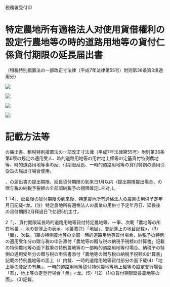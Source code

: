 税務署受付印

# 特定農地所有適格法人对使用貨借權利の設定行農地等の時的道路用地等の貨付仁係貨付期限の延長届出書

（租税特别措置法の一部改正寸法律（平成7年法律第55号）附则第36条第3填適用分）

![](https://www.nta.go.jp/tmp/cc8293c4-6c73-4fed-aafb-77b289bbc5a6/images/aa733cac4cf8c5f42c1f3b34b646fe51b3495ffe7ad6864dd8f38dc2461cec64.jpg)

![](https://www.nta.go.jp/tmp/cc8293c4-6c73-4fed-aafb-77b289bbc5a6/images/05ade20701977dbe590a81c49e59fc5b55e8a8f7555dc82a49d740a4833ac7ba.jpg)

![](https://www.nta.go.jp/tmp/cc8293c4-6c73-4fed-aafb-77b289bbc5a6/images/2e2eaddc378693af38545937a390680eb2a91caefd963ed9b9189bed0c0e8393.jpg)

![](https://www.nta.go.jp/tmp/cc8293c4-6c73-4fed-aafb-77b289bbc5a6/images/5773e34b44a4e954a33d3da47a1a01b96a136a0229d3dcce4812e8ccff808833.jpg)

# 記載方法等

の届出書、租税特别措置法の一部改正寸法律（平成7年法律第55号）附则第36条第6项の规定の適用受人、時的道路用地等の用供地上權等の定基貨付特例農地等、時的道路用地等事の延、付期限延長、一時的道路用地等の貨付特例の適用引受旨の届出寸場合使用。

、の届出書の提出期限、延長貨付期限の到来日1月以内（提出期限提出場合、の贈与税の納税予税额の全部部納税予の期限確定L主对。)。

1「4」、延長後の貨付期限の到来後、特定農地所有適格法人の農業の用供予定年月日記载<龙。(注）特定農地所有適格法人の農業の用供寸予定年月日、延長後の貨付期限2月释過日飞忆限5机主寸。

2「」、貨付期限延長時的道路用地等貨付特定農地等、一筆、次載「農地等の所在地番」、地の登簿上の表示、地番載(2）「地目」、登記簿上の地目記载<。(3）「面」、次載。1筆の特例農地等の全部一時的道路用地等貨付場合、納税予の特例の適用受年分の贈与税の申告添付「農地等の贈与税の納税予税额の計算書」記載の特例農地等の面下載筆の特例農地等の一部時的道路用地等付場合、納税予の特例の適用受年分の贈与税の申告書添付「農地等の贈与税の納税予税额の計算書」記載の特例農地等の面上（）内载、一時的道路用地等貨付部分の面下载(4）「地上等の登記の有無」、一時的道路用地等貨付特例農地等地上權等の設定登行場合「有」、地上等の定登行場合「無」<龙。(5）「(2）（1)の貨付期限延長農地等の面」、（3)記載。